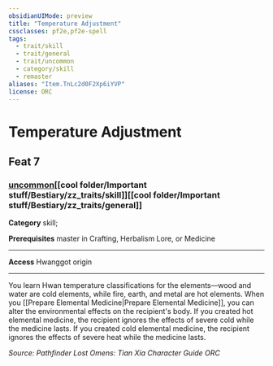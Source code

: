 ```yaml
---
obsidianUIMode: preview
title: "Temperature Adjustment"
cssclasses: pf2e,pf2e-spell
tags:
  - trait/skill
  - trait/general
  - trait/uncommon
  - category/skill
  - remaster
aliases: "Item.TnLc2d0F2Xp6iYVP"
license: ORC
---
```

# Temperature Adjustment
## Feat 7
### [uncommon](cool%20folder/Important%20stuff/Bestiary/zz_traits/uncommon.md "Uncommon Rarity Trait")[[cool folder/Important stuff/Bestiary/zz_traits/skill]][[cool folder/Important stuff/Bestiary/zz_traits/general]]

**Category** skill; 



**Prerequisites** master in Crafting, Herbalism Lore, or Medicine
* * *
**Access** Hwanggot origin

* * *

You learn Hwan temperature classifications for the elements—wood and water are cold elements, while fire, earth, and metal are hot elements. When you [[Prepare Elemental Medicine|Prepare Elemental Medicine]], you can alter the environmental effects on the recipient's body. If you created hot elemental medicine, the recipient ignores the effects of severe cold while the medicine lasts. If you created cold elemental medicine, the recipient ignores the effects of severe heat while the medicine lasts.

*Source: Pathfinder Lost Omens: Tian Xia Character Guide*
*ORC*